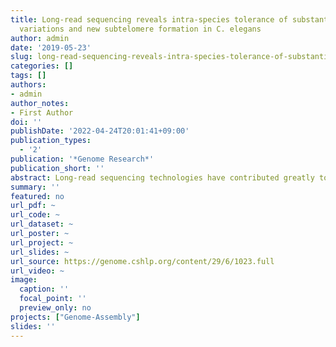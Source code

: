 ```yaml
---
title: Long-read sequencing reveals intra-species tolerance of substantial structural
  variations and new subtelomere formation in C. elegans
author: admin
date: '2019-05-23'
slug: long-read-sequencing-reveals-intra-species-tolerance-of-substantial-structural-variations-and-new-subtelomere-formation-in-c-elegans
categories: []
tags: []
authors:
- admin
author_notes:
- First Author
doi: ''
publishDate: '2022-04-24T20:01:41+09:00'
publication_types:
  - '2'
publication: '*Genome Research*'
publication_short: ''
abstract: Long-read sequencing technologies have contributed greatly to comparative genomics among species and can also be applied to study genomics within a species. In this study, to determine how substantial genomic changes are generated and tolerated within a species, we sequenced a C. elegans strain, CB4856, which is one of the most genetically divergent strains compared to the N2 reference strain. For this comparison, we used the Pacific Biosciences (PacBio) RSII platform (80×, N50 read length 11.8 kb) and generated de novo genome assembly to the level of pseudochromosomes containing 76 contigs (N50 contig = 2.8 Mb). We identified structural variations that affected as many as 2694 genes, most of which are at chromosome arms. Subtelomeric regions contained the most extensive genomic rearrangements, which even created new subtelomeres in some cases. The subtelomere structure of Chromosome VR implies that ancestral telomere damage was repaired by alternative lengthening of telomeres even in the presence of a functional telomerase gene and that a new subtelomere was formed by break-induced replication. Our study demonstrates that substantial genomic changes including structural variations and new subtelomeres can be tolerated within a species, and that these changes may accumulate genetic diversity within a species.
summary: ''
featured: no
url_pdf: ~
url_code: ~
url_dataset: ~
url_poster: ~
url_project: ~
url_slides: ~
url_source: https://genome.cshlp.org/content/29/6/1023.full
url_video: ~
image:
  caption: ''
  focal_point: ''
  preview_only: no
projects: ["Genome-Assembly"]
slides: ''
---
```

